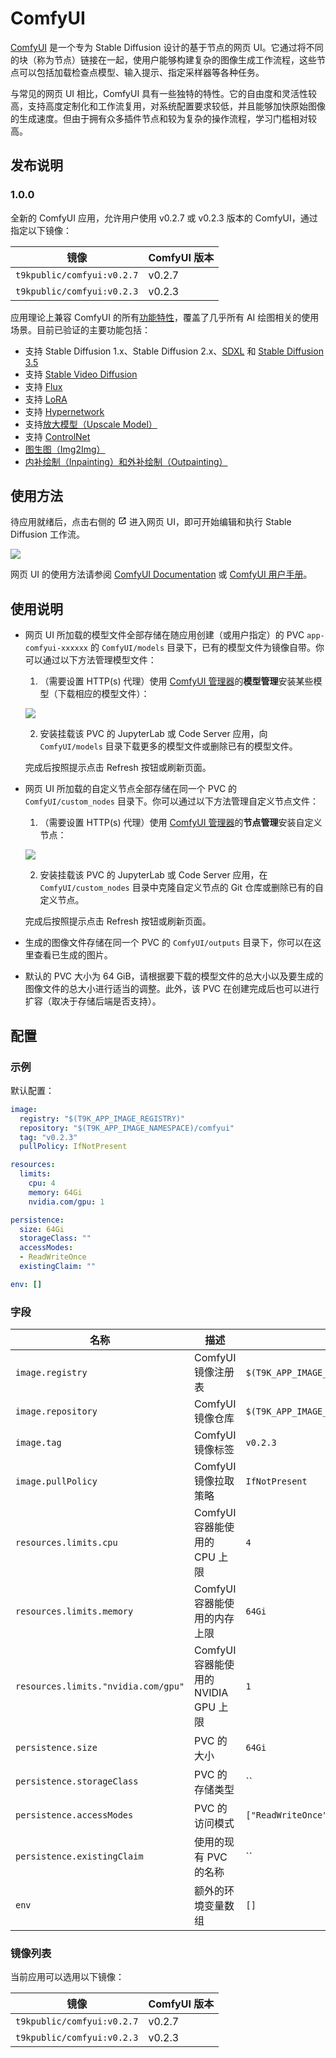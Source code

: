 # ComfyUI

[ComfyUI](https://github.com/comfyanonymous/ComfyUI) 是一个专为 Stable Diffusion 设计的基于节点的网页 UI。它通过将不同的块（称为节点）链接在一起，使用户能够构建复杂的图像生成工作流程，这些节点可以包括加载检查点模型、输入提示、指定采样器等各种任务。

与常见的网页 UI 相比，ComfyUI 具有一些独特的特性。它的自由度和灵活性较高，支持高度定制化和工作流复用，对系统配置要求较低，并且能够加快原始图像的生成速度。但由于拥有众多插件节点和较为复杂的操作流程，学习门槛相对较高。

## 发布说明

### 1.0.0

全新的 ComfyUI 应用，允许用户使用 v0.2.7 或 v0.2.3 版本的 ComfyUI，通过指定以下镜像：

| 镜像                       | ComfyUI 版本 |
| -------------------------- | ------------ |
| `t9kpublic/comfyui:v0.2.7` | v0.2.7       |
| `t9kpublic/comfyui:v0.2.3` | v0.2.3       |

应用理论上兼容 ComfyUI 的所有[功能特性](https://github.com/comfyanonymous/ComfyUI?tab=readme-ov-file#features)，覆盖了几乎所有 AI 绘图相关的使用场景。目前已验证的主要功能包括：

* 支持 Stable Diffusion 1.x、Stable Diffusion 2.x、[SDXL](https://comfyanonymous.github.io/ComfyUI_examples/sdxl/) 和 [Stable Diffusion 3.5](https://comfyanonymous.github.io/ComfyUI_examples/sd3/)
* 支持 [Stable Video Diffusion](https://comfyanonymous.github.io/ComfyUI_examples/video/)
* 支持 [Flux](https://comfyanonymous.github.io/ComfyUI_examples/flux/)
* 支持 [LoRA](https://comfyanonymous.github.io/ComfyUI_examples/lora/)
* 支持 [Hypernetwork](https://comfyanonymous.github.io/ComfyUI_examples/hypernetworks/)
* 支持[放大模型（Upscale Model）](https://comfyanonymous.github.io/ComfyUI_examples/upscale_models/)
* 支持 [ControlNet](https://comfyanonymous.github.io/ComfyUI_examples/upscale_models/)
* [图生图（Img2Img）](https://comfyanonymous.github.io/ComfyUI_examples/img2img/)
* [内补绘制（Inpainting）和外补绘制（Outpainting）](https://comfyanonymous.github.io/ComfyUI_examples/inpaint/)

## 使用方法

待应用就绪后，点击右侧的 <svg width="1em" height="1em" class="MuiSvgIcon-root MuiSvgIcon-colorPrimary MuiSvgIcon-fontSizeMedium css-jxtyyz" focusable="false" aria-hidden="true" viewBox="0 0 24 24" data-testid="OpenInNewIcon"><path d="M19 19H5V5h7V3H5c-1.11 0-2 .9-2 2v14c0 1.1.89 2 2 2h14c1.1 0 2-.9 2-2v-7h-2zM14 3v2h3.59l-9.83 9.83 1.41 1.41L19 6.41V10h2V3z"></path></svg> 进入网页 UI，即可开始编辑和执行 Stable Diffusion 工作流。

![](https://s2.loli.net/2024/11/12/DKeA4mh7wVI1sXB.png)

网页 UI 的使用方法请参阅 [ComfyUI Documentation](https://docs.comfy.org/get_started/introduction) 或 [ComfyUI 用户手册](https://comfyuidoc.com/zh/)。

## 使用说明

* 网页 UI 所加载的模型文件全部存储在随应用创建（或用户指定）的 PVC `app-comfyui-xxxxxx` 的 `ComfyUI/models` 目录下，已有的模型文件为镜像自带。你可以通过以下方法管理模型文件：

    1. （需要设置 HTTP(s) 代理）使用 [ComfyUI 管理器](https://github.com/ltdrdata/ComfyUI-Manager)的**模型管理**安装某些模型（下载相应的模型文件）：

    ![](https://s2.loli.net/2024/11/12/r7NQMeVpxmsYFID.png)

    2. 安装挂载该 PVC 的 JupyterLab 或 Code Server 应用，向 `ComfyUI/models` 目录下载更多的模型文件或删除已有的模型文件。

    完成后按照提示点击 Refresh 按钮或刷新页面。

* 网页 UI 所加载的自定义节点全部存储在同一个 PVC 的 `ComfyUI/custom_nodes` 目录下。你可以通过以下方法管理自定义节点文件：

    1. （需要设置 HTTP(s) 代理）使用 [ComfyUI 管理器](https://github.com/ltdrdata/ComfyUI-Manager)的**节点管理**安装自定义节点：

    ![](https://s2.loli.net/2024/11/12/XlwZ15ob42IPz7g.png)

    2. 安装挂载该 PVC 的 JupyterLab 或 Code Server 应用，在 `ComfyUI/custom_nodes` 目录中克隆自定义节点的 Git 仓库或删除已有的自定义节点。

    完成后按照提示点击 Refresh 按钮或刷新页面。

* 生成的图像文件存储在同一个 PVC 的 `ComfyUI/outputs` 目录下，你可以在这里查看已生成的图片。

* 默认的 PVC 大小为 64 GiB，请根据要下载的模型文件的总大小以及要生成的图像文件的总大小进行适当的调整。此外，该 PVC 在创建完成后也可以进行扩容（取决于存储后端是否支持）。

## 配置

### 示例

默认配置：

```yaml
image:
  registry: "$(T9K_APP_IMAGE_REGISTRY)"
  repository: "$(T9K_APP_IMAGE_NAMESPACE)/comfyui"
  tag: "v0.2.3"
  pullPolicy: IfNotPresent

resources:
  limits:
    cpu: 4
    memory: 64Gi
    nvidia.com/gpu: 1

persistence:
  size: 64Gi
  storageClass: ""
  accessModes:
  - ReadWriteOnce
  existingClaim: ""

env: []
```

### 字段

| 名称                                | 描述                                 | 值                                   |
| ----------------------------------- | ------------------------------------ | ------------------------------------ |
| `image.registry`                    | ComfyUI 镜像注册表                   | `$(T9K_APP_IMAGE_REGISTRY)`          |
| `image.repository`                  | ComfyUI 镜像仓库                     | `$(T9K_APP_IMAGE_NAMESPACE)/comfyui` |
| `image.tag`                         | ComfyUI 镜像标签                     | `v0.2.3`                             |
| `image.pullPolicy`                  | ComfyUI 镜像拉取策略                 | `IfNotPresent`                       |
| `resources.limits.cpu`              | ComfyUI 容器能使用的 CPU 上限        | `4`                                  |
| `resources.limits.memory`           | ComfyUI 容器能使用的内存上限         | `64Gi`                               |
| `resources.limits."nvidia.com/gpu"` | ComfyUI 容器能使用的 NVIDIA GPU 上限 | `1`                                  |
| `persistence.size`                  | PVC 的大小                           | `64Gi`                               |
| `persistence.storageClass`          | PVC 的存储类型                       | ``                                   |
| `persistence.accessModes`           | PVC 的访问模式                       | `["ReadWriteOnce"]`                  |
| `persistence.existingClaim`         | 使用的现有 PVC 的名称                | ``                                   |
| `env`                               | 额外的环境变量数组                   | `[]`                                 |

### 镜像列表

当前应用可以选用以下镜像：

| 镜像                       | ComfyUI 版本 |
| -------------------------- | ------------ |
| `t9kpublic/comfyui:v0.2.7` | v0.2.7       |
| `t9kpublic/comfyui:v0.2.3` | v0.2.3       |
